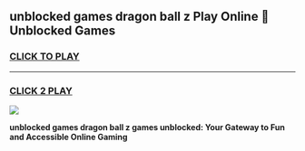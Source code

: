 
## unblocked games dragon ball z Play Online 👋 Unblocked Games
<h3>
<a href="https://premium.freeplayer.one?title=unblocked_games_dragon_ball_z&ref=19F">CLICK TO PLAY</a></h3>
<hr>

<h3>
<a href="https://premium.freeplayer.one?title=unblocked_games_dragon_ball_z&ref=19F">CLICK 2 PLAY</a>
  
</h3>

<a href="https://premium.freeplayer.one?title=unblocked_games_dragon_ball_z&ref=19F"><img src="https://clearcache.store/games.png"></a>


**unblocked games dragon ball z games unblocked: Your Gateway to Fun and Accessible Online Gaming**
